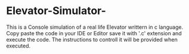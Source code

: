 # Elevator-Simulator-
This is a Console simulation of a real life Elevator writtern in c language.
Copy paste the code in your IDE or Editor save it with '.c' extension and execute the code.
The instructions to controll it will be provided when executed. 
